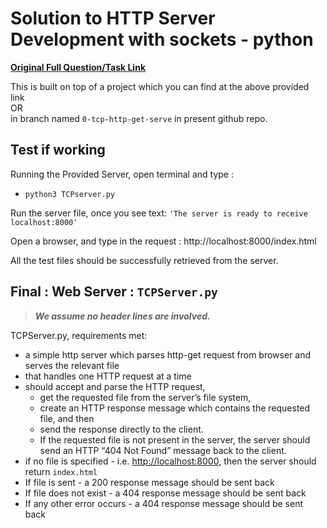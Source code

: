 # Solution to HTTP Server Development with sockets - python

**[Original Full Question/Task Link](https://github.com/ajeetgill/http-server-tcp-socket-python#http-server-development-with-sockets---python)**

This is built on top of a project which you can find at the above provided link <br>OR <br>
in branch named `0-tcp-http-get-serve` in present github repo.

## Test if working

Running the Provided Server, open terminal and type :

- `python3 TCPserver.py`

Run the server file, once you see text:
`'The server is ready to receive
localhost:8000'`

Open a browser, and type in the request : http://localhost:8000/index.html

All the test files should be successfully retrieved from the server.

## Final : Web Server : `TCPServer.py`

> **_We assume no header lines are involved._**

TCPServer.py, requirements met:

- a simple http server which parses http-get request from browser and serves the relevant file
- that handles one HTTP request at a time
- should accept and parse the HTTP request,
  - get the requested file from the server’s file system,
  - create an HTTP response message which contains the requested file, and then
  - send the response directly to the client.
  - If the requested file is not present in the server, the server should send an HTTP “404 Not Found” message back to the client.
- if no file is specified - i.e. [http://localhost:8000](http://localhost:8000/), then the server should return `index.html`
- If file is sent - a 200 response message should be sent back
- If file does not exist - a 404 response message should be sent back
- If any other error occurs - a 404 response message should be sent back

